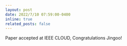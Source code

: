 ```yaml
---
layout: post
date: 2022/7/10 07:59:00-0400
inline: true
related_posts: false
---
```


Paper accepted at IEEE CLOUD, Congratulations Jingoo!
